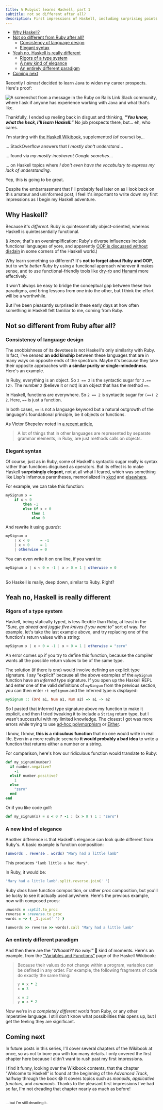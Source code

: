 ```yaml
---
title: A Rubyist learns Haskell, part 1
subtitle: not so different after all?
description: First impressions of Haskell, including surprising points of connection with Ruby and, on the other hand,  utter and mind-blowing differences.
---
```


- [Why Haskell?](#why-haskell)
- [Not so different from Ruby after all?](#not-so-different-from-ruby-after-all)
  - [Consistency of language design](#consistency-of-language-design)
  - [Elegant syntax](#elegant-syntax)
- [Yeah no, Haskell is really different](#yeah-no-haskell-is-really-different)
  - [Rigors of a type system](#rigors-of-a-type-system)
  - [A new kind of elegance](#a-new-kind-of-elegance)
  - [An entirely different paradigm](#an-entirely-different-paradigm)
- [Coming next](#coming-next)

Recently I *almost* decided to learn Java to widen my career prospects. Here's proof:

![A screenshot from a message in the Ruby on Rails Link Slack community, where I ask if anyone has experience working with Java and what that's like.](/images/slack-java-question.png)

Thankfully, I ended up reeling back in disgust and thinking, ***"You know, what the heck, I'll learn Haskell."*** No job prospects there, but… eh, who cares.

I'm starting with [the Haskell Wikibook](https://en.m.wikibooks.org/wiki/Haskell), supplemented (of course) by…

… StackOverflow answers that *I mostly don't understand*…

… found via *my mostly-incoherent Google searches*…

… on Haskell topics where *I don't even have the vocabulary to express my lack of understanding*.

Yep, this is going to be great.

Despite the embarrassment that I'll probably feel later on as I look back on this amateur and uninformed post, I feel it's important to write down my first impressions as I begin my Haskell adventure.

## Why Haskell?

Because it's *different*. Ruby is quintessentially object-oriented, whereas Haskell is quintessentially functional.

(*I know*, that's an oversimplification: Ruby's diverse influences include functional languages of yore, and apparently [OOP is discussed without disdain](https://well-typed.com/blog/2018/03/oop-in-haskell/) in some corners of the Haskell world.)

Why learn something so different? It's **not to forget about Ruby and OOP**, but to *write better Ruby* by using a functional approach wherever it makes sense, and to use functional-friendly tools like [dry-rb](https://dry-rb.org/) and [Hanami](https://hanamirb.org/) more effectively.

It won't always be easy to bridge the conceptual gap between these two paradigms, and bring lessons from one into the other, but I think the effort will be a worthwhile.

But I've been pleasantly surprised in these early days at how often something in Haskell felt familiar to me, coming from Ruby.

## Not so different from Ruby after all?

### Consistency of language design

The snobbishness of its devotees is not Haskell's only similarity with Ruby. In fact, I've sensed **an odd kinship** between these languages that are in many ways on opposite ends of the spectrum. Maybe it's because they take their opposite approaches with **a similar purity or single-mindedness**. Here's an example.

In Ruby, everything is an object. So `2 == 2` is the syntactic sugar for `2.==(2)`. The number `2` (believe it or not) is an object that has the method `==`.

In Haskell, functions are everywhere. So `2 == 2` is syntactic sugar for `(==) 2 2`. Here, `==` is just a function.

In both cases, `==` is not a language keyword but a natural outgrowth of the language's foundational principle, be it objects or functions.

As Victor Shepelev noted in [a recent article](https://zverok.substack.com/i/138314697/irks-and-quirks),

> A lot of things that in other languages are represented by separate grammar elements, in Ruby, are just methods calls on objects.

### Elegant syntax

Of course, just as in Ruby, some of Haskell's syntactic sugar really *is* syntax rather than functions disguised as operators. But its effect is to make Haskell **surprisingly elegant**, not at all what I feared, which was something like Lisp's infamous parentheses, memorialized in [xkcd](https://xkcd.com/297/) and [elsewhere](https://toggl.com/blog/save-princess-8-programming-languages).

For example, we can take this function:

```haskell
mySignum x =
    if x < 0
        then -1
        else if x > 0
            then 1
            else 0
```

And rewrite it using *guards*:

```haskell
mySignum x
    | x < 0     = -1
    | x > 0     = 1
    | otherwise = 0
```

You can even write it on one line, if you want to:

```haskell
mySignum x | x < 0 = -1 | x > 0 = 1 | otherwise = 0
```

<br>
So Haskell is really, deep down, similar to Ruby. Right?

## Yeah no, Haskell is really different

### Rigors of a type system

Haskell, being statically typed, is less flexible than Ruby, at least in the *"Sure, go ahead and juggle five knives if you want to"* sort of way. For example, let's take the last example above, and try replacing one of the function's return values with a string:

```haskell
mySignum x | x < 0 = -1 | x > 0 = 1 | otherwise = "zero"
```

An error comes up if you try to define this function, because the compiler wants all the possible return values to be of the same type.

The solution (if there is one) would involve defining an explicit type signature. I say "explicit" because all the above examples of the `mySignum` function have an *inferred* type signature. If you open up the Haskell REPL and enter one of the valid definitions of `mySingum` from the previous section, you can then enter `:t mySignum` and the inferred type is displayed:

```haskell
mySignum :: (Ord a1, Num a1, Num a2) => a1 -> a2
```

So I pasted that inferred type signature above my function to make it explicit, and then I tried tweaking it to include a `String` return type, but I wasn't successful with my limited knowledge. The closest I got was more errors while trying to use [ad-hoc polymorphism](https://stackoverflow.com/a/39628350) or [Either](https://stackoverflow.com/questions/4770910/how-to-get-a-function-to-return-different-types).

I know, I know, **this is a ridiculous function** that no one would write in real life. Even in a more realistic scenario **it would probably a bad idea** to write a function that returns either a number or a string.

For comparison, here's how our ridiculous function would translate to Ruby:

```ruby
def my_signum(number)
  if number.negative?
    -1
  elsif number.positive?
    1
  else
    "zero"
  end
end
```

Or if you like code golf:

```ruby
def my_signum(x) = x < 0 ? -1 : (x > 0 ? 1 : "zero")
```

### A new kind of elegance

Another difference is that Haskell's elegance can look quite different from Ruby's. A basic example is function composition:

```haskell
(unwords . reverse . words) "Mary had a little lamb"
```

This produces `"lamb little a had Mary"`.

In Ruby, it would be:

```ruby
"Mary had a little lamb".split.reverse.join(' ')
```

Ruby *does* have function composition, or rather *proc* composition, but you'll be lucky to see it actually used anywhere. Here's the previous example, now with composed procs:

```ruby
unwords = :split.to_proc
reverse = :reverse.to_proc
words = -> { _1.join(' ') }

(unwords >> reverse >> words).call "Mary had a little lamb"
```

### An entirely different paradigm

And then there are the *"Whaaat?? No way!"* 🤯 kind of moments. Here's an example, from the ["Variables and Functions"](https://en.m.wikibooks.org/wiki/Haskell/Variables_and_functions) page of the Haskell Wikibook:

> Because their values do not change within a program, variables can be defined in any order. For example, the following fragments of code do exactly the same thing:
>
> ```ruby
> y = x * 2
> x = 3
> ```
>
> ```ruby
> x = 3
> y = x * 2
> ```

Now we're in *a completely different world* from Ruby, or any other imperative language. I still don't know what possibilities this opens up, but I get the feeling they are significant.

## Coming next

In future posts in this series, I'll cover several chapters of the Wikibook at once, so as not to bore you with too many details. I only covered the first chapter here because I didn't want to rush past my first impressions.

I find it funny, looking over the Wikibook contents, that the chapter "Welcome to Haskell" is found at the beginning of the *Advanced Track*, halfway through the book 😂 It covers topics such as *monoids*, *applicative functors*, and *comonads*. Thanks to the pleasant first impressions I've had so far, I'm not dreading that chapter nearly as much as before!

<br>
<small>… but I'm still dreading it.</small>

